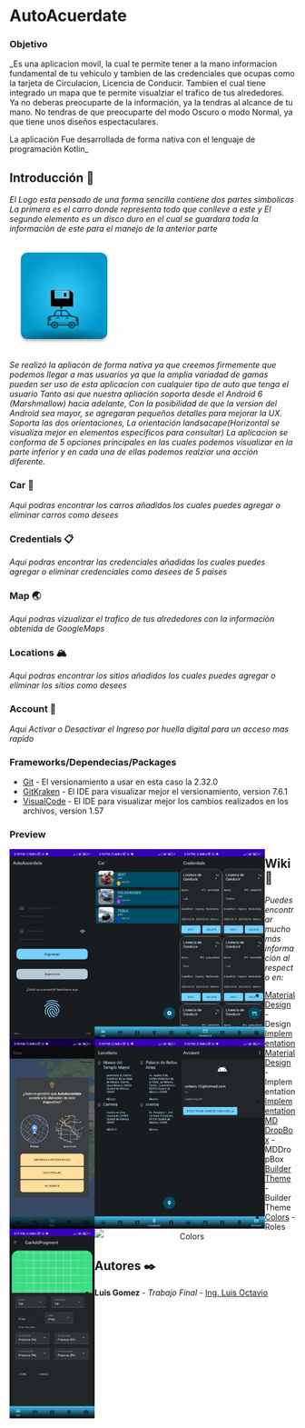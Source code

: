 # AutoAcuerdate
### Objetivo
_Es una aplicacion movil, la cual te permite tener a la mano informacion fundamental de tu vehiculo y tambien de las credenciales que ocupas
como la tarjeta de Circulacion, Licencia de Conducir. Tambien el cual tiene integrado un mapa que te permite visualziar el trafico de tus alrededores.
Ya no deberas preocuparte de la información, ya la tendras al alcance de tu mano.
No tendras de que preocuparte del modo Oscuro o modo Normal, ya que tiene unos diseños espectaculares.

La aplicaciòn Fue desarrollada de forma nativa con el lenguaje de programaciòn Kotlin_

## Introducción 🚀
_El Logo esta pensado de una forma sencilla contiene dos partes simbolicas
La primera es el carro donde representa todo que conlleve a este
y El segundo elemento es un disco duro en el cual se guardara toda la informaciòn de este para el manejo de la anterior parte_

![Image text](https://raw.githubusercontent.com/octavius21/AutoAcuerdate/master/app/src/debug/res/mipmap-xxxhdpi/ic_new_logo_app.png)

_Se realizó la apliacón de forma nativa ya que creemos firmemente que podemos llegar a mas usuarios ya que la amplia variadad de gamas pueden ser uso de esta aplicacion 
con cualquier tipo de auto que tenga el usuario
Tanto asi que nuestra apliación soporta desde el Android 6 (Marshmallow) hacia adelante, Con la posibilidad de que la version del Android sea mayor,
se agregaran pequeños detalles para mejorar la UX.
Soporta las dos orientaciones, La orientación landsacape(Horizontal se visualiza mejor en elementos especificos para consultar)_
_La aplicacion se conforma de 5 opciones principales en las cuales podemos visualizar en la parte inferior y en cada una de ellas podemos realziar una acción diferente._

### Car :red_car:

_Aqui podras encontrar los carros añadidos los cuales puedes agregar o eliminar carros como desees_
### Credentials 📋

_Aqui podras encontrar las credenciales añadidas los cuales puedes agregar o eliminar credenciales como desees de 5 paises_
### Map 🌏 

_Aqui podras vizualizar el trafico de tus alrededores con la informaciòn obtenida de GoogleMaps_
### Locations :mountain_snow:

_Aqui podras encontrar los sitios añadidos los cuales puedes agregar o eliminar los sitios como desees_
### Account :frowning_person:

_Aqui Activar o Desactivar el Ingreso por huella digital para un acceso mas rapido_

### Frameworks/Dependecias/Packages

* [Git](https://git-scm.com) - El versionamiento a usar en esta caso la 2.32.0
* [GitKraken](https://www.gitkraken.com) - El IDE para visualizar mejor el versionamiento, version 7.6.1
* [VisualCode](https://code.visualstudio.com) - El IDE para visualizar mejor los cambios realizados en los archivos, version 1.57

### Preview 

<img src="/1.jpg" align="left" width="150">
<img src="/2.jpg" align="left" width="150">
<img src="/3.jpg" align="left" width="150">
<img src="/4.jpg" align="left" width="150">
<img src="/5.jpg" align="left" width="150">
<img src="/6.jpg" align="left" width="150">
<img src="/7.jpg" align="left" width="150">
<img src="/8.jpg" align="left" width="150">


<!--
### Big Preview

![Image text](https://raw.githubusercontent.com/octavius21/AutoAcuerdate/master/1.jpg)
![Image text](https://raw.githubusercontent.com/octavius21/AutoAcuerdate/master/2.jpg)
![Image text](https://raw.githubusercontent.com/octavius21/AutoAcuerdate/master/3.jpg)
![Image text](https://raw.githubusercontent.com/octavius21/AutoAcuerdate/master/4.jpg)
![Image text](https://raw.githubusercontent.com/octavius21/AutoAcuerdate/master/5.jpg)
![Image text](https://raw.githubusercontent.com/octavius21/AutoAcuerdate/master/6.jpg)
![Image text](https://raw.githubusercontent.com/octavius21/AutoAcuerdate/master/7.jpg)-->


## Wiki 📖

_Puedes encontrar mucho más información al respecto en:_
* [Material Design]( https://m3.material.io/components/) - Design
* [Implementation Material Design]( https://github.com/material-components/material-components-android/blob/master/docs/components/) - Implementation
* [Implementation MD DropBox](https://www.google.com/search?q=Implementing+an+exposed+dropdown+menu&sourceid=chrome&ie=UTF-8#fpstate=ive&vld=cid:8a09afc8,vid:isZ1vrOuG2o) - MDDropBox
* [BuilderTheme](https://m3.material.io/theme-builder#/custom) - Builder Theme
* [Colors](https://m3.material.io/styles/color/the-color-system/color-roles) - Roles Colors 





## Autores ✒️

* **Luis Gomez** - *Trabajo Final* - [Ing. Luis Octavio](https://github.com/octavius21)
